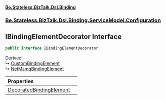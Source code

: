 #### [Be.Stateless.BizTalk.Dsl.Binding](README.md 'README')
### [Be.Stateless.BizTalk.Dsl.Binding.ServiceModel.Configuration](Be.Stateless.BizTalk.Dsl.Binding.ServiceModel.Configuration.md 'Be.Stateless.BizTalk.Dsl.Binding.ServiceModel.Configuration')

## IBindingElementDecorator Interface

```csharp
public interface IBindingElementDecorator
```

Derived  
&#8627; [CustomBindingElement](CustomBindingElement.md 'Be.Stateless.BizTalk.Dsl.Binding.ServiceModel.Configuration.CustomBindingElement')  
&#8627; [NetMsmqBindingElement](NetMsmqBindingElement.md 'Be.Stateless.BizTalk.Dsl.Binding.ServiceModel.Configuration.NetMsmqBindingElement')

| Properties | |
| :--- | :--- |
| [DecoratedBindingElement](IBindingElementDecorator.DecoratedBindingElement.md 'Be.Stateless.BizTalk.Dsl.Binding.ServiceModel.Configuration.IBindingElementDecorator.DecoratedBindingElement') | |
